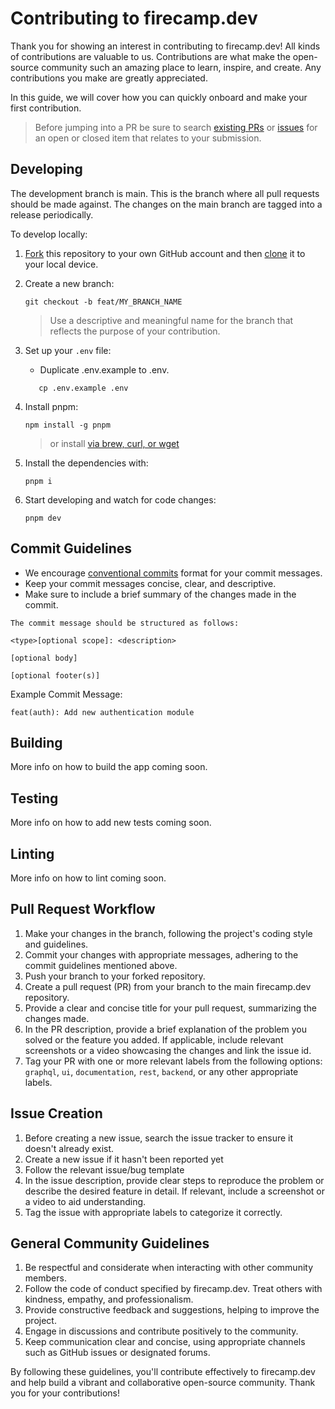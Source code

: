 # Contributing to firecamp.dev

Thank you for showing an interest in contributing to firecamp.dev! All kinds of contributions are valuable to us. Contributions are what make the open-source community such an amazing place to learn, inspire, and create. Any contributions you make are greatly appreciated.

In this guide, we will cover how you can quickly onboard and make your first contribution.

> Before jumping into a PR be sure to search [existing PRs](https://github.com/firecamp-dev/firecamp/pulls) or [issues](https://github.com/firecamp-dev/firecamp/issues) for an open or closed item that relates to your submission.

## Developing
The development branch is main. This is the branch where all pull requests should be made against. The changes on the main branch are tagged into a release periodically.

To develop locally:

1. [Fork](https://help.github.com/articles/fork-a-repo/) this repository to your own GitHub account and then [clone](https://help.github.com/articles/cloning-a-repository/) it to your local device.

2. Create a new branch:
   
   ```
   git checkout -b feat/MY_BRANCH_NAME
   ```
   > Use a descriptive and meaningful name for the branch that reflects the purpose of your contribution.
   
3. Set up your `.env` file:
   - Duplicate .env.example to .env. 
   ```
      cp .env.example .env
   ```

4. Install pnpm:

    ```
    npm install -g pnpm
   ``` 
   > or install [via brew, curl, or wget](https://pnpm.io/installation)
  
5. Install the dependencies with:
   ```
   pnpm i
   ```
   
6. Start developing and watch for code changes:

   ```
   pnpm dev
   ```

## Commit Guidelines

- We encourage [conventional commits](https://www.conventionalcommits.org/en/v1.0.0/) format for your commit messages.
- Keep your commit messages concise, clear, and descriptive.
- Make sure to include a brief summary of the changes made in the commit.

```
The commit message should be structured as follows:

<type>[optional scope]: <description>

[optional body]

[optional footer(s)]

```
Example Commit Message:

```
feat(auth): Add new authentication module
```

## Building
More info on how to build the app coming soon.

## Testing
More info on how to add new tests coming soon.

## Linting
More info on how to lint coming soon.

## Pull Request Workflow

1. Make your changes in the branch, following the project's coding style and guidelines.
2. Commit your changes with appropriate messages, adhering to the commit guidelines mentioned above.
3. Push your branch to your forked repository.
4. Create a pull request (PR) from your branch to the main firecamp.dev repository.
5. Provide a clear and concise title for your pull request, summarizing the changes made.
6. In the PR description, provide a brief explanation of the problem you solved or the feature you added. If applicable, include relevant screenshots or a video showcasing the changes and link the issue id.
7. Tag your PR with one or more relevant labels from the following options: `graphql`, `ui`, `documentation`, `rest`, `backend`, or any other appropriate labels.




## Issue Creation

1. Before creating a new issue, search the issue tracker to ensure it doesn't already exist.
2. Create a new issue if it hasn't been reported yet
3. Follow the relevant issue/bug template   
4. In the issue description, provide clear steps to reproduce the problem or describe the desired feature in detail. If relevant, include a screenshot or a video to aid understanding.
5. Tag the issue with appropriate labels to categorize it correctly.


## General Community Guidelines

1. Be respectful and considerate when interacting with other community members.
2. Follow the code of conduct specified by firecamp.dev. Treat others with kindness, empathy, and professionalism.
3. Provide constructive feedback and suggestions, helping to improve the project.
4. Engage in discussions and contribute positively to the community.
5. Keep communication clear and concise, using appropriate channels such as GitHub issues or designated forums.

By following these guidelines, you'll contribute effectively to firecamp.dev and help build a vibrant and collaborative open-source community. Thank you for your contributions!
